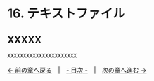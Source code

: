 ﻿# 16. テキストファイル

## XXXXX

```cpp
XXXXXXXXXXXXXXXXXXXXXX
```

[← 前の章へ戻る](System.md)　|　[- 目次 -](Index.md)　|　[次の章へ進む →](Text-data.md)